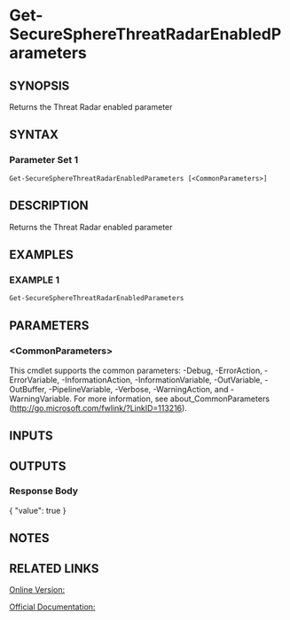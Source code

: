 ﻿# Get-SecureSphereThreatRadarEnabledParameters

## SYNOPSIS
Returns the Threat Radar enabled parameter

## SYNTAX

### Parameter Set 1
```
Get-SecureSphereThreatRadarEnabledParameters [<CommonParameters>]
```

## DESCRIPTION
Returns the Threat Radar enabled parameter

## EXAMPLES

### EXAMPLE 1

```powershell
Get-SecureSphereThreatRadarEnabledParameters
```

## PARAMETERS

### \<CommonParameters\>
This cmdlet supports the common parameters: -Debug, -ErrorAction, -ErrorVariable, -InformationAction, -InformationVariable, -OutVariable, -OutBuffer, -PipelineVariable, -Verbose, -WarningAction, and -WarningVariable. For more information, see about_CommonParameters (http://go.microsoft.com/fwlink/?LinkID=113216).

## INPUTS

## OUTPUTS

### Response Body
{
"value": true
}

## NOTES

## RELATED LINKS

[Online Version:](https://github.com/akshinmustafayev/Documentation/MD)

[Official Documentation:](https://docs.imperva.com/bundle/v13.6-api-reference-guide/page/70378.htm)




